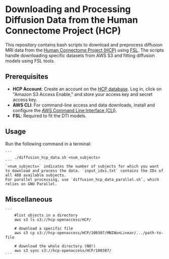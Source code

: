 # Downloading and Processing Diffusion Data from the Human Connectome Project (HCP)

This repository contains bash scripts to download and preprocess diffusion MRI data from the [Human Connectome Project (HCP)](https://www.humanconnectome.org/) using [FSL](https://fsl.fmrib.ox.ac.uk/fsl/docs/#/). The scripts handle downloading specific datasets from AWS S3 and fitting diffusion models using FSL tools.

## Prerequisites

- **HCP Account**: Create an account on the [HCP database](https://db.humanconnectome.org/). Log in, click on "Amazon S3 Access Enable," and store your access key and secret access key.
- **AWS CLI**: For command-line access and data downloads, install and configure the [AWS Command Line Interface (CLI)](https://docs.aws.amazon.com/cli/latest/userguide/getting-started-install.html).
- **FSL**: Required to fit the DTI models.

## Usage 

Run the following command in a terminal:

	```
		./diffusion_hcp_data.sh <num_subjects>
	```
	`<num_subjects>` indicates the number of subjects for which you want to download and process the data. `input_idxs.txt` contains the IDs of all 488 available subjects.
	For parallel processing, use `diffusion_hcp_data_parallel.sh`, which relies on GNU Parallel.  
	
## Miscellaneous

	```
		#list objects in a directory
		aws s3 ls s3://hcp-openaccess/HCP/

		# download a specific file
		aws s3 cp s3://hcp-openaccess/HCP/100307/MNINonLinear/.../path-to-file 

		# download the whole directory (NO!)
		aws s3 sync s3://hcp-openaccess/HCP/100307/
	```
